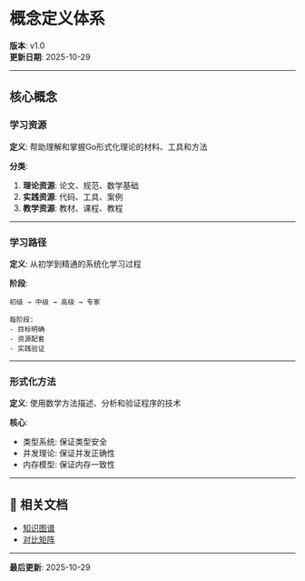 ﻿# 概念定义体系

**版本**: v1.0  
**更新日期**: 2025-10-29

---

## 核心概念

### 学习资源

**定义**: 帮助理解和掌握Go形式化理论的材料、工具和方法

**分类**:

1. **理论资源**: 论文、规范、数学基础
2. **实践资源**: 代码、工具、案例
3. **教学资源**: 教材、课程、教程

---

### 学习路径

**定义**: 从初学到精通的系统化学习过程

**阶段**:

```text
初级 → 中级 → 高级 → 专家

每阶段:
- 目标明确
- 资源配套
- 实践验证
```

---

### 形式化方法

**定义**: 使用数学方法描述、分析和验证程序的技术

**核心**:

- 类型系统: 保证类型安全
- 并发理论: 保证并发正确性
- 内存模型: 保证内存一致性

---

## 🔗 相关文档

- [知识图谱](./00-知识图谱.md)
- [对比矩阵](./00-对比矩阵.md)

---

**最后更新**: 2025-10-29
